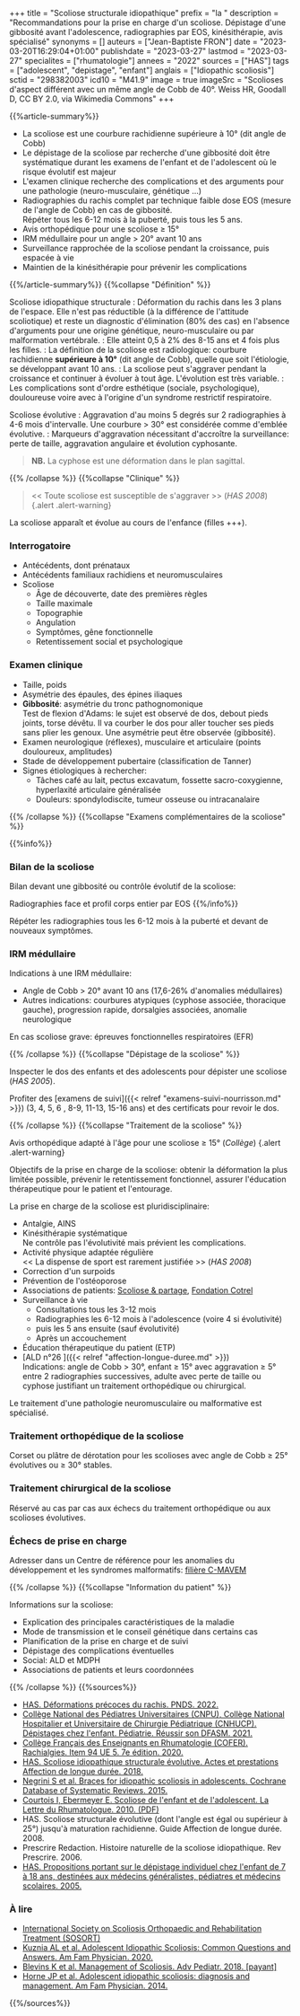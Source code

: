 +++
title = "Scoliose structurale idiopathique"
prefix = "la "
description = "Recommandations pour la prise en charge d'un scoliose. Dépistage d'une gibbosité avant l'adolescence, radiographies par EOS, kinésithérapie, avis spécialisé"
synonyms = []
auteurs = ["Jean-Baptiste FRON"]
date = "2023-03-20T16:29:04+01:00"
publishdate = "2023-03-27"
lastmod = "2023-03-27"
specialites = ["rhumatologie"]
annees = "2022"
sources = ["HAS"]
tags = ["adolescent", "depistage", "enfant"]
anglais = ["Idiopathic scoliosis"]
sctid = "298382003"
icd10 = "M41.9"
image = true
imageSrc = "Scolioses d'aspect différent avec un même angle de Cobb de 40°. Weiss HR, Goodall D, CC BY 2.0, via Wikimedia Commons"
+++

{{%article-summary%}}

- La scoliose est une courbure rachidienne supérieure à 10° (dit angle de Cobb)
- Le dépistage de la scoliose par recherche d'une gibbosité doit être systématique durant les examens de l'enfant et de l'adolescent où le risque évolutif est majeur
- L'examen clinique recherche des complications et des arguments pour une pathologie (neuro-musculaire, génétique ...)
- Radiographies du rachis complet par technique faible dose EOS (mesure de l'angle de Cobb) en cas de gibbosité.  
  Répéter tous les 6-12 mois à la puberté, puis tous les 5 ans.
- Avis orthopédique pour une scoliose ≥ 15°
- IRM médullaire pour un angle > 20° avant 10 ans
- Surveillance rapprochée de la scoliose pendant la croissance, puis espacée à vie
- Maintien de la kinésithérapie pour prévenir les complications

{{%/article-summary%}}
{{%collapse "Définition" %}}

Scoliose idiopathique structurale
: Déformation du rachis dans les 3 plans de l'espace. Elle n'est pas réductible (à la différence de l'attitude scoliotique) et reste un diagnostic d'élimination (80% des cas) en l'absence d'arguments pour une origine génétique, neuro-musculaire ou par malformation vertébrale.
: Elle atteint 0,5 à 2% des 8-15 ans et 4 fois plus les filles.
: La définition de la scoliose est radiologique: courbure rachidienne **supérieure à 10°** (dit angle de Cobb), quelle que soit l'étiologie, se développant avant 10 ans.
: La scoliose peut s'aggraver pendant la croissance et continuer à évoluer à tout âge. L'évolution est très variable.
: Les complications sont d'ordre esthétique (sociale, psychologique), douloureuse voire avec à l'origine d'un syndrome restrictif respiratoire.

Scoliose évolutive
: Aggravation d'au moins 5 degrés sur 2 radiographies à 4-6 mois d'intervalle. Une courbure > 30° est considérée comme d'emblée évolutive.
: Marqueurs d'aggravation nécessitant d'accroître la surveillance: perte de taille, aggravation angulaire et évolution cyphosante.

> **NB.** La cyphose est une déformation dans le plan sagittal.

{{% /collapse %}}
{{%collapse "Clinique" %}}

> << Toute scoliose est susceptible de s'aggraver >> (*HAS 2008*)
{.alert .alert-warning}

La scoliose apparaît et évolue au cours de l'enfance (filles +++).

### Interrogatoire

- Antécédents, dont prénataux
- Antécédents familiaux rachidiens et neuromusculaires
- Scoliose
  - Âge de découverte, date des premières règles
  - Taille maximale
  - Topographie
  - Angulation
  - Symptômes, gêne fonctionnelle
  - Retentissement social et psychologique

### Examen clinique

- Taille, poids
- Asymétrie des épaules, des épines iliaques
- **Gibbosité**: asymétrie du tronc pathognomonique  
  Test de flexion d'Adams: le sujet est observé de dos, debout pieds joints, torse dévêtu. Il va courber le dos pour aller toucher ses pieds sans plier les genoux. Une asymétrie peut être observée (gibbosité).
- Examen neurologique (réflexes), musculaire et articulaire (points douloureux, amplitudes)
- Stade de développement pubertaire (classification de Tanner)
- Signes étiologiques à rechercher:
  - Tâches café au lait, pectus excavatum, fossette sacro-coxygienne, hyperlaxité articulaire généralisée
  - Douleurs: spondylodiscite, tumeur osseuse ou intracanalaire

{{% /collapse %}}
{{%collapse "Examens complémentaires de la scoliose" %}}

{{%info%}}

### Bilan de la scoliose

Bilan devant une gibbosité ou contrôle évolutif de la scoliose:

Radiographies face et profil corps entier par EOS
{{%/info%}}

Répéter les radiographies tous les 6-12 mois à la puberté et devant de nouveaux symptômes.

### IRM médullaire

Indications à une IRM médullaire:

- Angle de Cobb > 20° avant 10 ans (17,6-26% d'anomalies médullaires)
- Autres indications: courbures atypiques (cyphose associée, thoracique gauche), progression rapide, dorsalgies associées, anomalie neurologique

En cas scoliose grave: épreuves fonctionnelles respiratoires (EFR)

{{% /collapse %}}
{{%collapse "Dépistage de la scoliose" %}}

Inspecter le dos des enfants et des adolescents pour dépister une scoliose (*HAS 2005*).

Profiter des [examens de suivi]({{< relref "examens-suivi-nourrisson.md" >}}) (3, 4, 5, 6 , 8-9, 11-13, 15-16 ans) et des certificats pour revoir le dos.

{{% /collapse %}}
{{%collapse "Traitement de la scoliose" %}}

Avis orthopédique adapté à l'âge pour une scoliose ≥ 15° (*Collège*)
{.alert .alert-warning}

Objectifs de la prise en charge de la scoliose: obtenir la déformation la plus limitée possible, prévenir le retentissement fonctionnel, assurer l'éducation thérapeutique pour le patient et l'entourage.

La prise en charge de la scoliose est pluridisciplinaire:

- Antalgie, AINS
- Kinésithérapie systématique  
  Ne contrôle pas l'évolutivité mais prévient les complications.
- Activité physique adaptée régulière  
  << La dispense de sport est rarement justifiée >> (*HAS 2008*)
- Correction d'un surpoids
- Prévention de l'ostéoporose
- Associations de patients: [Scoliose & partage](https://www.scoliose.org/silverstripe/), [Fondation Cotrel](https://www.fondationcotrel.org)
- Surveillance à vie
  - Consultations tous les 3-12 mois
  - Radiographies les 6-12 mois à l'adolescence (voire 4 si évolutivité)
  - puis les 5 ans ensuite (sauf évolutivité)
  - Après un accouchement
- Éducation thérapeutique du patient (ETP)
- [ALD n°26 ]({{< relref "affection-longue-duree.md" >}})  
  Indications: angle de Cobb > 30°, enfant ≥ 15° avec aggravation ≥ 5° entre 2 radiographies successives, adulte avec perte de taille ou cyphose justifiant un traitement orthopédique ou chirurgical.

Le traitement d'une pathologie neuromusculaire ou malformative est spécialisé.

### Traitement orthopédique de la scoliose

Corset ou plâtre de dérotation pour les scolioses avec angle de Cobb ≥ 25° évolutives ou ≥ 30° stables.

### Traitement chirurgical de la scoliose

Réservé au cas par cas aux échecs du traitement orthopédique ou aux scolioses évolutives.

### Échecs de prise en charge

Adresser dans un Centre de référence pour les anomalies du développement et les syndromes malformatifs: [filière C-MAVEM](https://www.c-mavem.fr)

{{% /collapse %}}
{{%collapse "Information du patient" %}}

Informations sur la scoliose:

- Explication des principales caractéristiques de la maladie
- Mode de transmission et le conseil génétique dans certains cas
- Planification de la prise en charge et de suivi
- Dépistage des complications éventuelles
- Social: ALD et MDPH
- Associations de patients et leurs coordonnées

{{% /collapse %}}
{{%sources%}}

- [HAS. Déformations précoces du rachis. PNDS. 2022.](https://www.has-sante.fr/jcms/p_3374137/fr/deformations-precoces-du-rachis)
- [Collège National des Pédiatres Universitaires (CNPU), Collège National Hospitalier et Universitaire de Chirurgie Pédiatrique (CNHUCP). Dépistages chez l'enfant. Pédiatrie. Réussir son DFASM. 2021.](https://www.pedia-univ.fr/deuxieme-cycle/referentiel/croissance-developpement/depistages-lenfant)
- [Collège Français des Enseignants en Rhumatologie (COFER). Rachialgies. Item 94 UE 5. 7e édition. 2020.](http://www.lecofer.org/item-cours-1-3-0.php)
- [HAS. Scoliose idiopathique structurale évolutive. Actes et prestations Affection de longue durée. 2018.](https://www.has-sante.fr/jcms/c_646714/fr/ald-n-26-scoliose-idiopathique-structurale-evolutive)
- [Negrini S et al. Braces for idiopathic scoliosis in adolescents. Cochrane Database of Systematic Reviews. 2015.](https://www.cochrane.org/CD006850/BACK_braces-for-idiopathic-scoliosis-in-adolescents)
- [Courtois I, Ebermeyer E. Scoliose de l'enfant et de l'adolescent. La Lettre du Rhumatologue. 2010. (PDF)](https://www.edimark.fr/Front/frontpost/getfiles/16489.pdf)
- HAS. Scoliose structurale évolutive (dont l'angle est égal ou supérieur à 25°) jusqu'à maturation rachidienne. Guide Affection de longue durée. 2008.
- Prescrire Redaction. Histoire naturelle de la scoliose idiopathique. Rev Prescrire. 2006.
- [HAS. Propositions portant sur le dépistage individuel chez l'enfant de 7 à 18 ans, destinées aux médecins généralistes, pédiatres et médecins scolaires. 2005.](https://www.has-sante.fr/jcms/c_451142/fr/propositions-portant-sur-le-depistage-individuel-chez-l-enfant-de-7-a-18-ans-destinees-aux-medecins-generalistes-pediatres-et-medecins-scolaires)

### À lire

- [International Society on Scoliosis Orthopaedic and Rehabilitation Treatment (SOSORT)](https://www.sosort.org)
- [Kuznia AL et al. Adolescent Idiopathic Scoliosis: Common Questions and Answers. Am Fam Physician. 2020.](https://www.aafp.org/pubs/afp/issues/2020/0101/p19.html)
- [Blevins K et al. Management of Scoliosis. Adv Pediatr. 2018. [payant]](https://www.advancesinpediatrics.com/article/S0065-3101(18)30014-8/fulltext)
- [Horne JP et al. Adolescent idiopathic scoliosis: diagnosis and management. Am Fam Physician. 2014.](https://www.aafp.org/pubs/afp/issues/2014/0201/p193.html)

{{%/sources%}}
